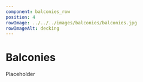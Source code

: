 ```yaml
---
component: balconies_row
position: 4
rowImage: ../../../images/balconies/balconies.jpg
rowImageAlt: decking
---
```

#  Balconies

Placeholder


